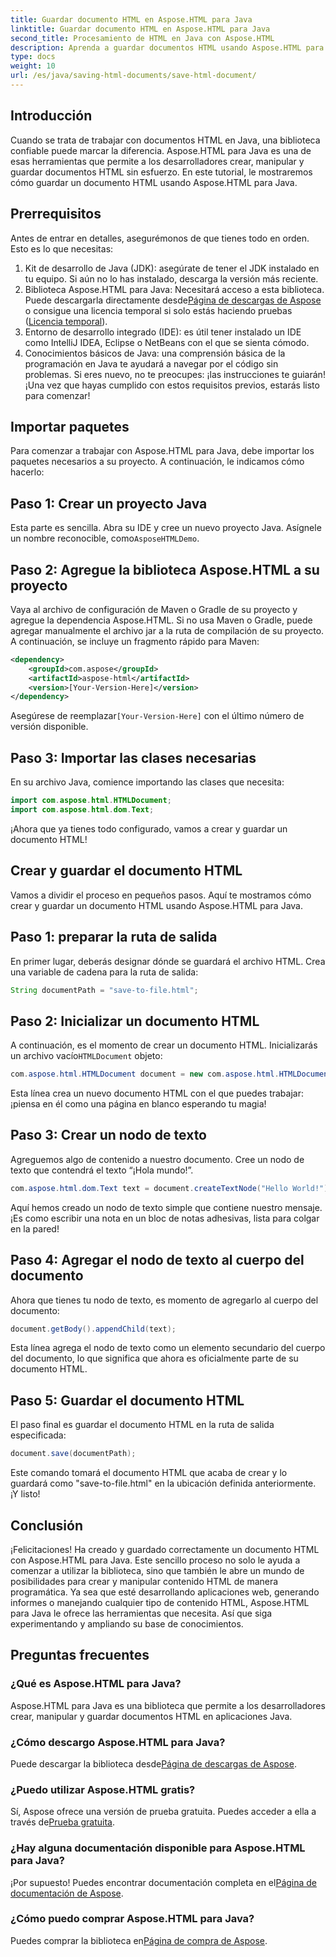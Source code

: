 ```yaml
---
title: Guardar documento HTML en Aspose.HTML para Java
linktitle: Guardar documento HTML en Aspose.HTML para Java
second_title: Procesamiento de HTML en Java con Aspose.HTML
description: Aprenda a guardar documentos HTML usando Aspose.HTML para Java con esta completa guía paso a paso diseñada para principiantes y expertos.
type: docs
weight: 10
url: /es/java/saving-html-documents/save-html-document/
---
```

## Introducción
Cuando se trata de trabajar con documentos HTML en Java, una biblioteca confiable puede marcar la diferencia. Aspose.HTML para Java es una de esas herramientas que permite a los desarrolladores crear, manipular y guardar documentos HTML sin esfuerzo. En este tutorial, le mostraremos cómo guardar un documento HTML usando Aspose.HTML para Java. 
## Prerrequisitos
Antes de entrar en detalles, asegurémonos de que tienes todo en orden. Esto es lo que necesitas:
1. Kit de desarrollo de Java (JDK): asegúrate de tener el JDK instalado en tu equipo. Si aún no lo has instalado, descarga la versión más reciente.
2.  Biblioteca Aspose.HTML para Java: Necesitará acceso a esta biblioteca. Puede descargarla directamente desde[Página de descargas de Aspose](https://releases.aspose.com/html/java/) o consigue una licencia temporal si solo estás haciendo pruebas ([Licencia temporal](https://purchase.aspose.com/temporary-license/)).
3. Entorno de desarrollo integrado (IDE): es útil tener instalado un IDE como IntelliJ IDEA, Eclipse o NetBeans con el que se sienta cómodo.
4. Conocimientos básicos de Java: una comprensión básica de la programación en Java te ayudará a navegar por el código sin problemas. Si eres nuevo, no te preocupes: ¡las instrucciones te guiarán!
¡Una vez que hayas cumplido con estos requisitos previos, estarás listo para comenzar!
## Importar paquetes
Para comenzar a trabajar con Aspose.HTML para Java, debe importar los paquetes necesarios a su proyecto. A continuación, le indicamos cómo hacerlo:
## Paso 1: Crear un proyecto Java
 Esta parte es sencilla. Abra su IDE y cree un nuevo proyecto Java. Asígnele un nombre reconocible, como`AsposeHTMLDemo`.
## Paso 2: Agregue la biblioteca Aspose.HTML a su proyecto
Vaya al archivo de configuración de Maven o Gradle de su proyecto y agregue la dependencia Aspose.HTML. Si no usa Maven o Gradle, puede agregar manualmente el archivo jar a la ruta de compilación de su proyecto. A continuación, se incluye un fragmento rápido para Maven:
```xml
<dependency>
    <groupId>com.aspose</groupId>
    <artifactId>aspose-html</artifactId>
    <version>[Your-Version-Here]</version>
</dependency>
```
 Asegúrese de reemplazar`[Your-Version-Here]` con el último número de versión disponible.
## Paso 3: Importar las clases necesarias
En su archivo Java, comience importando las clases que necesita:
```java
import com.aspose.html.HTMLDocument;
import com.aspose.html.dom.Text;
```
¡Ahora que ya tienes todo configurado, vamos a crear y guardar un documento HTML!
## Crear y guardar el documento HTML
Vamos a dividir el proceso en pequeños pasos. Aquí te mostramos cómo crear y guardar un documento HTML usando Aspose.HTML para Java.
## Paso 1: preparar la ruta de salida
En primer lugar, deberás designar dónde se guardará el archivo HTML. Crea una variable de cadena para la ruta de salida:
```java
String documentPath = "save-to-file.html";
```
## Paso 2: Inicializar un documento HTML
 A continuación, es el momento de crear un documento HTML. Inicializarás un archivo vacío`HTMLDocument` objeto:
```java
com.aspose.html.HTMLDocument document = new com.aspose.html.HTMLDocument();
```
Esta línea crea un nuevo documento HTML con el que puedes trabajar: ¡piensa en él como una página en blanco esperando tu magia!
## Paso 3: Crear un nodo de texto
Agreguemos algo de contenido a nuestro documento. Cree un nodo de texto que contendrá el texto “¡Hola mundo!”.
```java
com.aspose.html.dom.Text text = document.createTextNode("Hello World!");
```
Aquí hemos creado un nodo de texto simple que contiene nuestro mensaje. ¡Es como escribir una nota en un bloc de notas adhesivas, lista para colgar en la pared!
## Paso 4: Agregar el nodo de texto al cuerpo del documento
Ahora que tienes tu nodo de texto, es momento de agregarlo al cuerpo del documento:
```java
document.getBody().appendChild(text);
```
Esta línea agrega el nodo de texto como un elemento secundario del cuerpo del documento, lo que significa que ahora es oficialmente parte de su documento HTML.
## Paso 5: Guardar el documento HTML
El paso final es guardar el documento HTML en la ruta de salida especificada:
```java
document.save(documentPath);
```
Este comando tomará el documento HTML que acaba de crear y lo guardará como "save-to-file.html" en la ubicación definida anteriormente. ¡Y listo!
## Conclusión
¡Felicitaciones! Ha creado y guardado correctamente un documento HTML con Aspose.HTML para Java. Este sencillo proceso no solo le ayuda a comenzar a utilizar la biblioteca, sino que también le abre un mundo de posibilidades para crear y manipular contenido HTML de manera programática.
Ya sea que esté desarrollando aplicaciones web, generando informes o manejando cualquier tipo de contenido HTML, Aspose.HTML para Java le ofrece las herramientas que necesita. Así que siga experimentando y ampliando su base de conocimientos.
## Preguntas frecuentes
### ¿Qué es Aspose.HTML para Java?  
Aspose.HTML para Java es una biblioteca que permite a los desarrolladores crear, manipular y guardar documentos HTML en aplicaciones Java.
### ¿Cómo descargo Aspose.HTML para Java?  
 Puede descargar la biblioteca desde[Página de descargas de Aspose](https://releases.aspose.com/html/java/).
### ¿Puedo utilizar Aspose.HTML gratis?  
 Sí, Aspose ofrece una versión de prueba gratuita. Puedes acceder a ella a través de[Prueba gratuita](https://releases.aspose.com/).
### ¿Hay alguna documentación disponible para Aspose.HTML para Java?  
 ¡Por supuesto! Puedes encontrar documentación completa en el[Página de documentación de Aspose](https://reference.aspose.com/html/java/).
### ¿Cómo puedo comprar Aspose.HTML para Java?  
 Puedes comprar la biblioteca en[Página de compra de Aspose](https://purchase.aspose.com/buy).